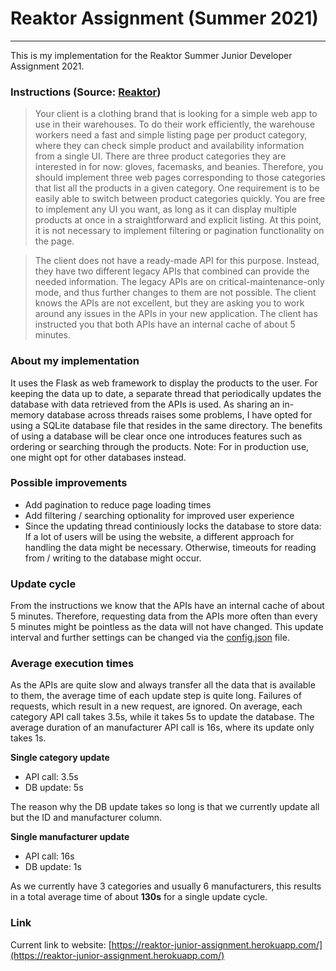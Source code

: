 # Reaktor Assignment (Summer 2021)
---

This is my implementation for the Reaktor Summer Junior Developer Assignment 2021. 


### Instructions (Source: [Reaktor](https://www.reaktor.com/junior-dev-assignment/))

>Your client is a clothing brand that is looking for a simple web app to use in their warehouses. To do their work efficiently, the warehouse workers need a fast and simple listing page per product category, where they can check simple product and availability information from a single UI. There are three product categories they are interested in for now: gloves, facemasks, and beanies. Therefore, you should implement three web pages corresponding to those categories that list all the products in a given category. One requirement is to be easily able to switch between product categories quickly. You are free to implement any UI you want, as long as it can display multiple products at once in a straightforward and explicit listing. At this point, it is not necessary to implement filtering or pagination functionality on the page.

>The client does not have a ready-made API for this purpose. Instead, they have two different legacy APIs that combined can provide the needed information. The legacy APIs are on critical-maintenance-only mode, and thus further changes to them are not possible. The client knows the APIs are not excellent, but they are asking you to work around any issues in the APIs in your new application. The client has instructed you that both APIs have an internal cache of about 5 minutes.



### About my implementation

It uses the Flask as web framework to display the products to the user. For keeping the data up to date, a separate thread that periodically updates the database with data retrieved from the APIs is used. As sharing an in-memory database across threads raises some problems, I have opted for using a SQLite database file that resides in the same directory. The benefits of using a database will be clear once one introduces features such as ordering or searching through the products. Note: For in production use, one might opt for other databases instead.


### Possible improvements

- Add pagination to reduce page loading times
- Add filtering / searching optionality for improved user experience
- Since the updating thread continiously locks the database to store data: If a lot of users will be using the website, a different approach for handling the data might be necessary. Otherwise, timeouts for reading from / writing to the database might occur.


### Update cycle

From the instructions we know that the APIs have an internal cache of about 5 minutes. Therefore, requesting data from the APIs more often than every 5 minutes might be pointless as the data will not have changed. This update interval and further settings can be changed via the [config.json](./config.json) file.


### Average execution times
As the APIs are quite slow and always transfer all the data that is available to them, the average time of each update step is quite long. Failures of requests, which result in a new request, are ignored. On average, each category API call takes 3.5s, while it takes 5s to update the database. The average duration of an manufacturer API call is 16s, where its update only takes 1s.

**Single category update**

- API call: 3.5s
- DB update: 5s

The reason why the DB update takes so long is that we currently update all but the ID and manufacturer column.

**Single manufacturer update**

- API call: 16s
- DB update: 1s

As we currently have 3 categories and usually 6 manufacturers, this results in a total average time of about **130s** for a single update cycle.

### Link
Current link to website:
[https://reaktor-junior-assignment.herokuapp.com/](https://reaktor-junior-assignment.herokuapp.com/)
